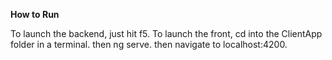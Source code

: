 **How to Run**


To launch the backend, just hit f5. To launch the front, cd into the ClientApp folder in a terminal. then ng serve. then navigate to localhost:4200.

